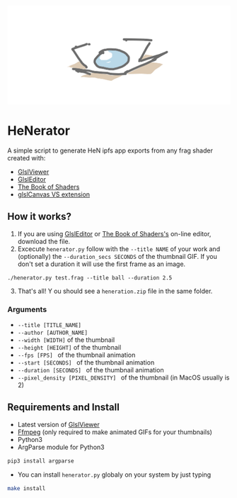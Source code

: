 ![](.github/thumbnail.gif)

# HeNerator 
A simple script to generate HeN ipfs app exports from any frag shader created with:

- [GlslViewer](https://github.com/patriciogonzalezvivo/glslViewer)
- [GlslEditor](http://patriciogonzalezvivo.github.io/glslEditor/)
- [The Book of Shaders](https://editor.thebookofshaders.com/)
- [glslCanvas VS extension](https://marketplace.visualstudio.com/items?itemName=circledev.glsl-canvas)

## How it works?

1. If you are using [GlslEditor](http://patriciogonzalezvivo.github.io/glslEditor/) or [The Book of Shaders's](https://editor.thebookofshaders.com/) on-line editor, download the file.
2. Excecute `henerator.py` follow with the `--title NAME` of your work and (optionally) the ```--duration_secs SECONDS``` of the thumbnail GIF. If you don't set a duration it will use the first frame as an image.

```
./henerator.py test.frag --title ball --duration 2.5
```

3. That's all! Y ou should see a `heneration.zip` file in the same folder.

### Arguments 

* `--title [TITLE_NAME]`
* `--author [AUTHOR_NAME]` 
* `--width [WIDTH]` of the thumbnail
* `--height [HEIGHT]` of the thumbnail
* `--fps [FPS] ` of the thumbnail animation
* `--start [SECONDS] ` of the thumbnail animation
* `--duration [SECONDS] ` of the thumbnail animation
* `--pixel_density [PIXEL_DENSITY] ` of the thumbnail (in MacOS usually is 2)

## Requirements and Install

* Latest version of [GlslViewer](https://github.com/patriciogonzalezvivo/glslViewer/wiki/Compiling)
* [Ffmpeg](https://ffmpeg.org/download.html) (only required to make animated GIFs for your thumbnails)
* Python3 
* ArgParse module for Python3 
```bash
pip3 install argparse
```

* You can install `henerator.py` globaly on your system by just typing 
```bash
make install
```